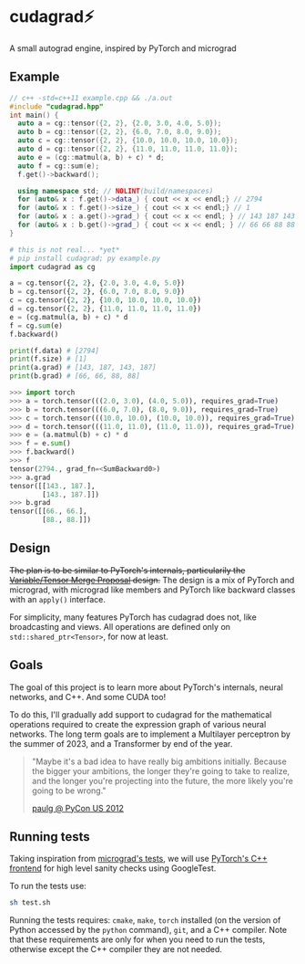 # cudagrad⚡️

A small autograd engine, inspired by PyTorch and micrograd

## Example

```cpp
// c++ -std=c++11 example.cpp && ./a.out
#include "cudagrad.hpp"
int main() {
  auto a = cg::tensor({2, 2}, {2.0, 3.0, 4.0, 5.0});
  auto b = cg::tensor({2, 2}, {6.0, 7.0, 8.0, 9.0});
  auto c = cg::tensor({2, 2}, {10.0, 10.0, 10.0, 10.0});
  auto d = cg::tensor({2, 2}, {11.0, 11.0, 11.0, 11.0});
  auto e = (cg::matmul(a, b) + c) * d;
  auto f = cg::sum(e);
  f.get()->backward();

  using namespace std; // NOLINT(build/namespaces)
  for (auto& x : f.get()->data_) { cout << x << endl;} // 2794
  for (auto& x : f.get()->size_) { cout << x << endl;} // 1
  for (auto& x : a.get()->grad_) { cout << x << endl; } // 143 187 143 187
  for (auto& x : b.get()->grad_) { cout << x << endl; } // 66 66 88 88
}
```

```py
# this is not real... *yet*
# pip install cudagrad; py example.py
import cudagrad as cg

a = cg.tensor({2, 2}, {2.0, 3.0, 4.0, 5.0})
b = cg.tensor({2, 2}, {6.0, 7.0, 8.0, 9.0})
c = cg.tensor({2, 2}, {10.0, 10.0, 10.0, 10.0})
d = cg.tensor({2, 2}, {11.0, 11.0, 11.0, 11.0})
e = (cg.matmul(a, b) + c) * d
f = cg.sum(e)
f.backward()

print(f.data) # [2794]
print(f.size) # [1]
print(a.grad) # [143, 187, 143, 187]
print(b.grad) # [66, 66, 88, 88]
```

```py
>>> import torch
>>> a = torch.tensor(((2.0, 3.0), (4.0, 5.0)), requires_grad=True)
>>> b = torch.tensor(((6.0, 7.0), (8.0, 9.0)), requires_grad=True)
>>> c = torch.tensor(((10.0, 10.0), (10.0, 10.0)), requires_grad=True)
>>> d = torch.tensor(((11.0, 11.0), (11.0, 11.0)), requires_grad=True)
>>> e = (a.matmul(b) + c) * d
>>> f = e.sum()
>>> f.backward()
>>> f
tensor(2794., grad_fn=<SumBackward0>)
>>> a.grad
tensor([[143., 187.],
        [143., 187.]])
>>> b.grad
tensor([[66., 66.],
        [88., 88.]])
```

## Design

~~The plan is to be similar to PyTorch's internals, particularily the [Variable/Tensor Merge Proposal](https://github.com/pytorch/pytorch/issues/13638) design.~~ The design is a mix of PyTorch and micrograd, with micrograd like members and PyTorch like backward classes with an `apply()` interface.

For simplicity, many features PyTorch has cudagrad does not, like broadcasting and views. All operations are defined only on `std::shared_ptr<Tensor>`, for now at least.

## Goals

The goal of this project is to learn more about PyTorch's internals, neural networks, and C++. And some CUDA too!

To do this, I'll gradually add support to cudagrad for the mathematical operations required to create the expression graph of various neural networks. The long term goals are to implement a Multilayer perceptron by the summer of 2023, and a Transformer by end of the year.

> "Maybe it's a bad idea to have really big ambitions initially. Because the bigger your ambitions, the longer they're going to take to realize, and the longer you're projecting into the future, the more likely you're going to be wrong."
>
> [paulg @ PyCon US 2012](https://youtu.be/R9ITLdmfdLI?t=1927)

## Running tests

Taking inspiration from [micrograd's tests](https://github.com/karpathy/micrograd/blob/master/test/test_engine.py), we will use [PyTorch's C++ frontend](https://pytorch.org/cppdocs/frontend.html) for high level sanity checks using GoogleTest.

To run the tests use:

```sh
sh test.sh
```

Running the tests requires: `cmake`, `make`, `torch` installed (on the version of Python accessed by the `python` command), `git`, and a C++ compiler. Note that these requirements are only for when you need to run the tests, otherwise except the C++ compiler they are not needed.
